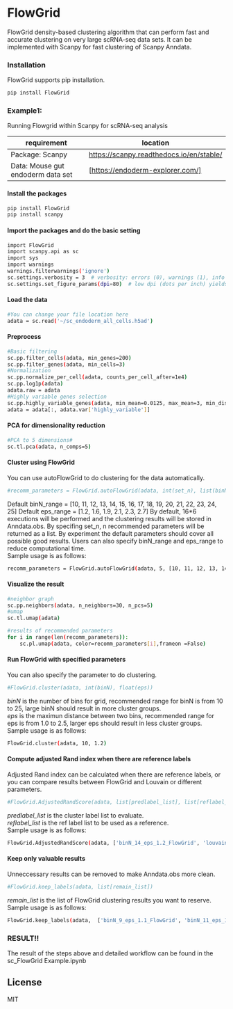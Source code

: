 # FlowGrid

FlowGrid density-based clustering algorithm that can perform fast and accurate clustering on very large scRNA-seq data sets. It can be implemented with Scanpy for fast clustering of Scanpy Anndata.

### Installation
FlowGrid supports pip installation.
```sh
pip install FlowGrid
```

### Example1:
Running Flowgrid within Scanpy for scRNA-seq analysis


| requirement | location |
| ------ | ------ |
| Package: Scanpy | https://scanpy.readthedocs.io/en/stable/ |
| Data: Mouse gut endoderm data set | [https://endoderm-explorer.com/] | 
#### Install the packages
```sh
pip install FlowGrid
pip install scanpy
```
#### Import the packages and do the basic setting
```sh
import FlowGrid 
import scanpy.api as sc
import sys
import warnings
warnings.filterwarnings('ignore')
sc.settings.verbosity = 3  # verbosity: errors (0), warnings (1), info (2), hints (3)
sc.settings.set_figure_params(dpi=80)  # low dpi (dots per inch) yields small inline figures
```
#### Load the data

```sh
#You can change your file location here
adata = sc.read('~/sc_endoderm_all_cells.h5ad')
```
#### Preprocess
```sh
#Basic filtering
sc.pp.filter_cells(adata, min_genes=200)
sc.pp.filter_genes(adata, min_cells=3)
#Normalization
sc.pp.normalize_per_cell(adata, counts_per_cell_after=1e4)
sc.pp.log1p(adata)
adata.raw = adata
#Highly variable genes selection
sc.pp.highly_variable_genes(adata, min_mean=0.0125, max_mean=3, min_disp=0.5)
adata = adata[:, adata.var['highly_variable']]
```
#### PCA for dimensionality reduction
```sh
#PCA to 5 dimensions#
sc.tl.pca(adata, n_comps=5)
```
#### Cluster using FlowGrid
You can use autoFlowGrid to do clustering for the data automatically.
```sh
#recomm_parameters = FlowGrid.autoFlowGrid(adata, int(set_n), list(binN_range), list(eps_range))
```
Default binN_range = [10, 11, 12, 13, 14, 15, 16, 17, 18, 19, 20, 21, 22, 23, 24, 25] 
Default eps_range = [1.2, 1.6, 1.9, 2.1, 2.3, 2.7]
By default, 16*6 executions will be performed and the clustering results will be stored in Anndata.obs. By specifing set_n, n recommended parameters will be returned as a list. By experiment the default parameters should cover all possible good results. Users can also specify binN_range and eps_range to reduce computational time.  
Sample usage is as follows:

```sh
recomm_parameters = FlowGrid.autoFlowGrid(adata, 5, [10, 11, 12, 13, 14, 15], [1.2, 1.6, 1.9, 2.1, 2.3])
```
#### Visualize the result
```sh
#neighbor graph
sc.pp.neighbors(adata, n_neighbors=30, n_pcs=5)
#umap
sc.tl.umap(adata)

#results of recommended parameters
for i in range(len(recomm_parameters)):
    sc.pl.umap(adata, color=recomm_parameters[i],frameon =False)
```
#### Run FlowGrid with specified parameters
You can also specify the parameter to do clustering. 
```sh
#FlowGrid.cluster(adata, int(binN), float(eps))
```
*binN* is the number of bins for grid, recommended range for binN is from 10 to 25, large binN should result in more cluster groups.  
*eps* is the maximun distance between two bins, recommended range for eps is from 1.0 to 2.5, larger eps should result in less cluster groups.  
Sample usage is as follows:
```sh
FlowGrid.cluster(adata, 10, 1.2)
```
#### Compute adjusted Rand index when there are reference labels
Adjusted Rand index can be calculated when there are reference labels, or you can compare results between FlowGrid and Louvain or different parameters.
```sh
#FlowGrid.AdjustedRandScore(adata, list[predlabel_list], list[reflabel_list])
```
*predlabel_list* is the cluster label list to evaluate.  
*reflabel_list* is the ref label list to be used as a reference.  
Sample usage is as follows:
```sh
FlowGrid.AdjustedRandScore(adata, ['binN_14_eps_1.2_FlowGrid', 'louvain'], ['Timepoint', 'CellType'])
```
#### Keep only valuable results
Unneccessary results can be removed to make Anndata.obs more clean.
```sh
#FlowGrid.keep_labels(adata, list[remain_list])
```
*remain_list* is the list of FlowGrid clustering results you want to reserve.  
Sample usage is as follows:
```sh
FlowGrid.keep_labels(adata,  ['binN_9_eps_1.1_FlowGrid', 'binN_11_eps_1.2_FlowGrid'])
```
### RESULT!!
The result of the steps above and detailed workflow can be found in the sc_FlowGrid Example.ipynb




License
----

MIT

